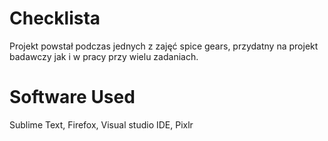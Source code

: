 # Checklista
Projekt powstał podczas jednych z zajęć spice gears, przydatny na projekt badawczy jak i w pracy przy wielu zadaniach.
# Software Used
Sublime Text, Firefox, Visual studio IDE, Pixlr
